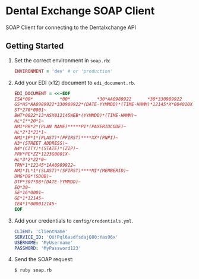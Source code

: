 Dental Exchange SOAP Client
======================

SOAP Client for connecting to the Dentalxchange API

## Getting Started

1. Set the correct environment in `soap.rb`:
	``` ruby
	ENVIRONMENT = 'dev' # or 'production'
	```

2. Add your EDI (x12) document to `edi_document.rb`.

	``` ruby
	EDI_DOCUMENT = <<-EOF
	ISA*00*          *00*          *30*AA0989922      *30*330989922      *(DATE-YYYYMMDD)*(TIME-HHMM)*U*00401*000012145*0*P*:~
	GS*HS*AA0989922*330989922*(DATE-YYMMDD)*(TIME-HHMM)*12145*X*004010X092~
	ST*270*0001~
	BHT*0022*13*ASX012145WEB*(YYMMDD)*(TIME-HHMM)~
	HL*1**20*1~
	NM1*PR*2*(PLAN NAME)*****PI*(PAYERIDCODE)~
	HL*2*1*21*1~
	NM1*1P*1*(PLAST)*(PFIRST)****XX*(PNPI)~
	N3*(STREET ADDRESS)~
	N4*(CITY)*(STATE)*(ZIP)~
	PRV*PE*ZZ*1223G0001X~
	HL*3*2*22*0~
	TRN*1*12145*1AA0989922~
	NM1*IL*1*(SLAST)*(SFIRST)****MI*(MEMBERID)~
	DMG*D8*(SDOB)~
	DTP*307*D8*(DATE-YYMMDD)~
	EQ*30~
	SE*16*0001~
	GE*1*12145~
	IEA*1*000012145~
	EOF
	```

3. Add your credentials to `config/credentials.yml`.

	``` yaml
	CLIENT: 'ClientName'
	SERVICE_ID: 'QU!Pql6asdfsdajQ80:Yas96x'
	USERNAME: 'MyUsername'
	PASSWORD: 'MyPassword123'
	```

4. Send the SOAP request:
	``` bash
	$ ruby soap.rb
	```
